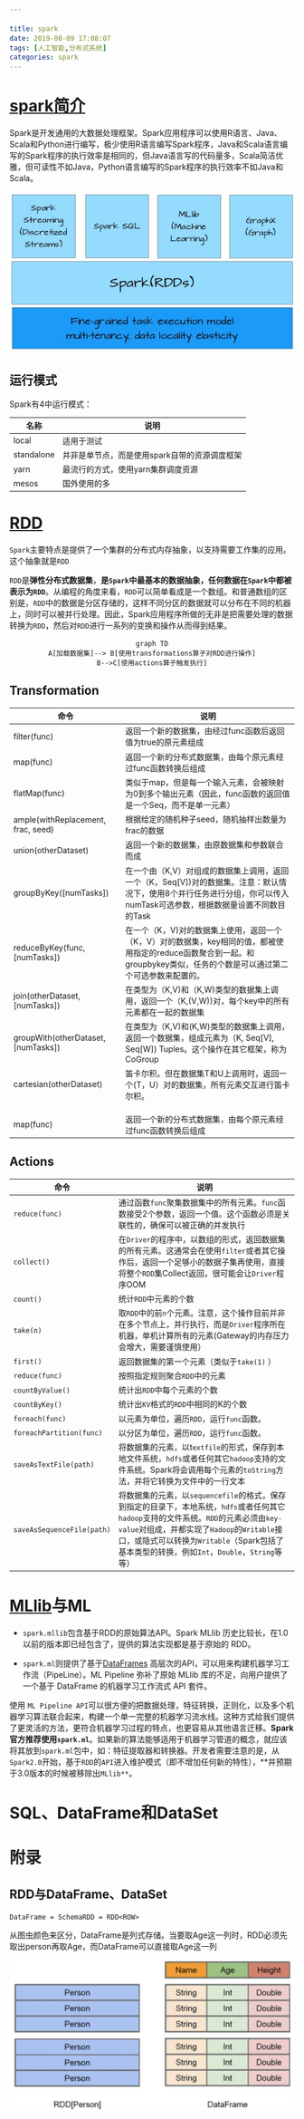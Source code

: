 ```yaml
---

title: spark
date: 2019-08-09 17:08:07
tags: [人工智能,分布式系统]
categories: spark
---
```


# [spark简介](https://spark-reference-doc-cn.readthedocs.io/zh_CN/latest/programming-guide/sql-guide.html#rdd)

Spark是开发通用的大数据处理框架。Spark应用程序可以使用R语言、Java、Scala和Python进行编写，极少使用R语言编写Spark程序，Java和Scala语言编写的Spark程序的执行效率是相同的，但Java语言写的代码量多，Scala简洁优雅，但可读性不如Java，Python语言编写的Spark程序的执行效率不如Java和Scala。

![img](spark/76738fed8d7a40e7f3f646f73a61e8bd.jpg)

<!--more-->

## 运行模式

Spark有4中运行模式：

| 名称       | 说明                                          |
| ---------- | --------------------------------------------- |
| local      | 适用于测试                                    |
| standalone | 并非是单节点，而是使用spark自带的资源调度框架 |
| yarn       | 最流行的方式，使用yarn集群调度资源            |
| mesos      | 国外使用的多                                  |

# [RDD](./RDD-Spark.md)

`Spark`主要特点是提供了一个集群的分布式内存抽象，以支持需要工作集的应用。这个抽象就是`RDD`

`RDD`是**弹性分布式数据集**，**是`Spark`中最基本的数据抽象，任何数据在`Spark`中都被表示为`RDD`**。从编程的角度来看，`RDD`可以简单看成是一个数组。和普通数组的区别是，`RDD`中的数据是分区存储的，这样不同分区的数据就可以分布在不同的机器上，同时可以被并行处理。因此，Spark应用程序所做的无非是把需要处理的数据转换为`RDD`，然后对`RDD`进行一系列的变换和操作从而得到结果。

<center>

```mermaid
graph TD
A[加载数据集]--> B[使用transformations算子对RDD进行操作]
B-->C[使用actions算子触发执行]
```

</center>

## Transformation

| 命令                                | 说明                                                         |
| ----------------------------------- | ------------------------------------------------------------ |
| filter(func)                        | 返回一个新的数据集，由经过func函数后返回值为true的原元素组成 |
| map(func)                           | 返回一个新的分布式数据集，由每个原元素经过func函数转换后组成 |
| flatMap(func)                       | 类似于map，但是每一个输入元素，会被映射为0到多个输出元素（因此，func函数的返回值是一个Seq，而不是单一元素） |
| ample(withReplacement, frac, seed)  | 根据给定的随机种子seed，随机抽样出数量为frac的数据           |
| union(otherDataset)                 | 返回一个新的数据集，由原数据集和参数联合而成                 |
| groupByKey([numTasks])              | 在一个由（K,V）对组成的数据集上调用，返回一个（K，Seq[V])对的数据集。注意：默认情况下，使用8个并行任务进行分组，你可以传入numTask可选参数，根据数据量设置不同数目的Task |
| reduceByKey(func, [numTasks])       | 在一个（K，V)对的数据集上使用，返回一个（K，V）对的数据集，key相同的值，都被使用指定的reduce函数聚合到一起。和groupbykey类似，任务的个数是可以通过第二个可选参数来配置的。 |
| join(otherDataset, [numTasks])      | 在类型为（K,V)和（K,W)类型的数据集上调用，返回一个（K,(V,W))对，每个key中的所有元素都在一起的数据集 |
| groupWith(otherDataset, [numTasks]) | 在类型为（K,V)和(K,W)类型的数据集上调用，返回一个数据集，组成元素为（K, Seq[V], Seq[W]) Tuples。这个操作在其它框架，称为CoGroup |
| cartesian(otherDataset)             | 笛卡尔积。但在数据集T和U上调用时，返回一个(T，U）对的数据集，所有元素交互进行笛卡尔积。 |
|                                     |                                                              |
|                                     |                                                              |
|                                     |                                                              |
| map(func)                           | 返回一个新的分布式数据集，由每个原元素经过func函数转换后组成 |


## Actions

| 命令                       | 说明                                                         |
| -------------------------- | ------------------------------------------------------------ |
| `reduce(func)`             | 通过函数`func`聚集数据集中的所有元素。`func`函数接受2个参数，返回一个值。这个函数必须是关联性的，确保可以被正确的并发执行 |
| `collect()`                | 在`Driver`的程序中，以数组的形式，返回数据集的所有元素。这通常会在使用`filter`或者其它操作后，返回一个足够小的数据子集再使用，直接将整个`RDD`集Collect返回，很可能会让`Driver`程序OOM |
| `count()`                  | 统计`RDD`中元素的个数                                        |
| `take(n)`                  | 取`RDD`中的前`n`个元素。注意，这个操作目前并非在多个节点上，并行执行，而是`Driver`程序所在机器，单机计算所有的元素(Gateway的内存压力会增大，需要谨慎使用） |
| `first()`                  | 返回数据集的第一个元素（类似于`take(1)`  ）                  |
| `reduce(func)`             | 按照指定规则聚合`RDD`中的元素                                |
| `countByValue()`           | 统计出`RDD`中每个元素的个数                                  |
| `countByKey()`             | 统计出`KV`格式的`RDD`中相同的K的个数                         |
| `foreach(func)`            | 以元素为单位，遍历`RDD`，运行`func`函数。                    |
| `foreachPartition(func)`   | 以分区为单位，遍历`RDD`，运行`func`函数。                    |
| `saveAsTextFile(path)`     | 将数据集的元素，以t`extfile`的形式，保存到本地文件系统，`hdfs`或者任何其它`hadoop`支持的文件系统。Spark将会调用每个元素的`toString`方法，并将它转换为文件中的一行文本 |
| `saveAsSequenceFile(path)` | 将数据集的元素，以`sequencefile`的格式，保存到指定的目录下，本地系统，`hdfs`或者任何其它`hadoop`支持的文件系统。`RDD`的元素必须由`key-value`对组成，并都实现了`Hadoop`的`Writable`接口，或隐式可以转换为`Writable`（Spark包括了基本类型的转换，例如`Int`，`Double`，`String`等等） |

# [MLlib](https://spark.apache.org/docs/latest/ml-classification-regression.html)与ML

- `spark.mllib`包含基于RDD的原始算法API。Spark MLlib 历史比较长，在1.0 以前的版本即已经包含了，提供的算法实现都是基于原始的 RDD。

- `spark.ml`则提供了基于[DataFrames](http://spark.apache.org/docs/latest/sql-programming-guide.html#dataframes) 高层次的API，可以用来构建机器学习工作流（PipeLine）。ML Pipeline 弥补了原始 MLlib 库的不足，向用户提供了一个基于 DataFrame 的机器学习工作流式 API 套件。

使用 `ML Pipeline API`可以很方便的把数据处理，特征转换，正则化，以及多个机器学习算法联合起来，构建一个单一完整的机器学习流水线。这种方式给我们提供了更灵活的方法，更符合机器学习过程的特点，也更容易从其他语言迁移。**Spark官方推荐使用`spark.ml`**。如果新的算法能够适用于机器学习管道的概念，就应该将其放到`spark.ml`包中，如：特征提取器和转换器。开发者需要注意的是，从`Spark2.0`开始，基于`RDD`的`API`进入维护模式（即不增加任何新的特性），**并预期于3.0版本的时候被移除出`MLlib**`。

# SQL、DataFrame和DataSet





# 附录

## RDD与DataFrame、DataSet

`DataFrame = SchemaRDD = RDD<ROW>`

从图虫颜色来区分，DataFrame是列式存储。当要取Age这一列时，RDD必须先取出person再取Age，而DataFrame可以直接取Age这一列

![img](spark/15052983161313.jpg)